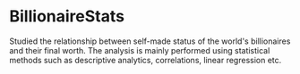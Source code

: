 # BillionaireStats
Studied the relationship between self-made status of the world's billionaires and their final worth. The analysis is mainly performed using statistical methods such as descriptive analytics, correlations, linear regression etc. 

